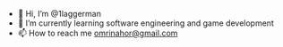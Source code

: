 - 👋 Hi, I’m @1laggerman
- 🌱 I’m currently learning software engineering and game development
- 📫 How to reach me omrinahor@gmail.com

<!---
1laggerman/1laggerman is a ✨ special ✨ repository because its `README.md` (this file) appears on your GitHub profile.
You can click the Preview link to take a look at your changes.
--->
